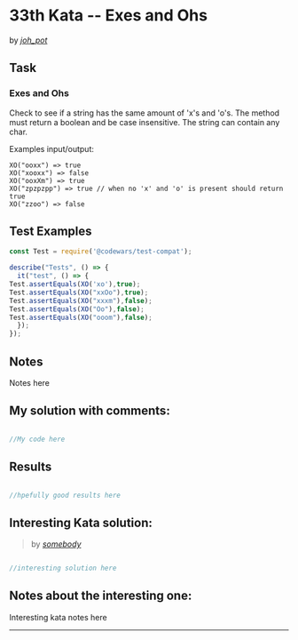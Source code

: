 # 33th Kata -- Exes and Ohs






by *[joh_pot](https://www.codewars.com/users/joh_pot)*


## Task

### Exes and Ohs


Check to see if a string has the same amount of 'x's and 'o's. The method must return a boolean and be case insensitive. The string can contain any char.

Examples input/output:
```
XO("ooxx") => true
XO("xooxx") => false
XO("ooxXm") => true
XO("zpzpzpp") => true // when no 'x' and 'o' is present should return true
XO("zzoo") => false
```


## Test Examples

```js
const Test = require('@codewars/test-compat');

describe("Tests", () => {
  it("test", () => {
Test.assertEquals(XO('xo'),true);
Test.assertEquals(XO("xxOo"),true);
Test.assertEquals(XO("xxxm"),false);
Test.assertEquals(XO("Oo"),false);
Test.assertEquals(XO("ooom"),false);
  });
});
```


## Notes

Notes here

## My solution with comments:

```js

//My code here

```


## Results

```js

//hpefully good results here

```

## Interesting Kata solution:
> by *[somebody](https://example.com)*

```js

//interesting solution here

```

## Notes about the interesting one:

Interesting kata notes here

---